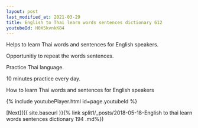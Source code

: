 ```yaml
---
layout: post
last_modified_at: 2021-03-29
title: English to Thai learn words sentences dictionary 612 
youtubeId: H0X5kvnkK84
---
```

 
 
Helps to learn Thai words and sentences for English speakers.

Opportunitiy to repeat the words sentences. 

Practice Thai language. 
 
10 minutes practice every day. 
 
How to learn Thai words and sentences for English speakers 
 
{% include youtubePlayer.html id=page.youtubeId %}
 
 
[Next]({{ site.baseurl }}{% link  split1/_posts/2018-05-18-English to thai learn words sentences dictionary 194 .md%})
 
